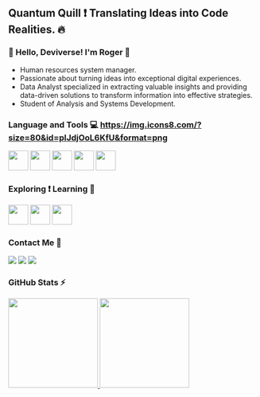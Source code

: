 ##  Quantum Quill ❗ Translating Ideas into Code Realities. 🔥
### 🌟 Hello, Deviverse! I'm Roger 🌟
- Human resources system manager.
- Passionate about turning ideas into exceptional digital experiences.
- Data Analyst specialized in extracting valuable insights and providing data-driven solutions to transform information into effective strategies.
- Student of Analysis and Systems Development.

### Language and Tools 💻          https://img.icons8.com/?size=80&id=pIJdjOoL6KfU&format=png
<img loading="lazy" src="https://img.icons8.com/?size=80&id=pIJdjOoL6KfU&format=png" width="40" height="40" /> <img loading="lazy" src="https://cdn.jsdelivr.net/gh/devicons/devicon@latest/icons/css3/css3-original.svg" width="40" height="40" /> <img loading="lazy" src="https://cdn.jsdelivr.net/gh/devicons/devicon@latest/icons/javascript/javascript-original.svg" width="40" height="40"/>  <img loading="lazy" src="https://cdn.jsdelivr.net/gh/devicons/devicon@latest/icons/git/git-plain.svg" width="40" height="40" /> <img loading="lazy" src="https://cdn.jsdelivr.net/gh/devicons/devicon@latest/icons/github/github-original.svg" width="40" height="40" />

### Exploring ❗ Learning 📑
<img loading="lazy" src="https://cdn.jsdelivr.net/gh/devicons/devicon@latest/icons/react/react-original.svg" width="40" height="40" /> <img loading="lazy" src="https://cdn.jsdelivr.net/gh/devicons/devicon@latest/icons/angularjs/angularjs-original.svg" width="40" height="40" /> <img loading="lazy" src="https://cdn.jsdelivr.net/gh/devicons/devicon@latest/icons/tailwindcss/tailwindcss-original.svg" width="40" height="40"/> 

### Contact Me 📧

<div>
<a href="https://www.instagram.com/snclelis/" target="_blank"><img loading="lazy" src="https://img.shields.io/badge/-Instagram-%23E4405F?style=for-the-badge&logo=instagram&logoColor=white" target="_blank"></a>
<a href = "mailto:falcao.fab2012@gmail.com"><img loading="lazy" src="https://img.shields.io/badge/Gmail-D14836?style=for-the-badge&logo=gmail&logoColor=white" target="_blank"></a>
<a href="https://www.linkedin.com/in/roger-o-lelis/" target="_blank"><img loading="lazy" src="https://img.shields.io/badge/-LinkedIn-%230077B5?style=for-the-badge&logo=linkedin&logoColor=white" target="_blank"></a>   
</div>

### GitHub Stats ⚡

<div>
<a href="https://github.com/rogerlelis">
<img loading="lazy" height="180em" src="https://github-readme-stats.vercel.app/api/top-langs/?username=rogerlelis&layout=compact&langs_count=7&theme=dracula"/>
<img loading="lazy" height="180em" src="https://github-readme-stats.vercel.app/api?username=rogerlelis&show_icons=true&theme=dracula&include_all_commits=true&count_private=true"/>
</div>
